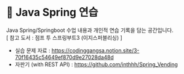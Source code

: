 # 📍 Java Spring 연습
Java Spring/Springboot 수업 내용과 개인적 연습 기록을 담는 공간입니다.<br>
[ 참고 도서 : 점프 투 스프링부트3 (이지스퍼블리싱) ]

- 실습 문제 자료 : https://codinggangsa.notion.site/3-70f16435c54649ef870d9e27028da48d
- 자판기 (with REST API) : https://github.com/inthhh/Spring_Vending
